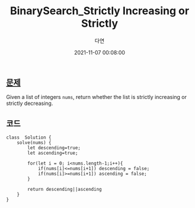 ﻿---
title: BinarySearch_Strictly Increasing or Strictly
author: 다연
date: 2021-11-07 00:08:00
categories: [Algorithm, BinarySearch]
tags: [BinarySearch, easy, Array]
---
## [문제](https://binarysearch.com/problems/Strictly-Increasing-or-Strictly-Decreasing)
Given a list of integers `nums`, return whether the list is strictly increasing or strictly decreasing.
## 코드
```
class  Solution {
	solve(nums) {
		let descending=true;
		let ascending=true;

		for(let i = 0; i<nums.length-1;i++){
			if(nums[i]<=nums[i+1]) descending = false;
			if(nums[i]>=nums[i+1]) ascending = false;
		}
		
		return descending||ascending
	}
}
```

